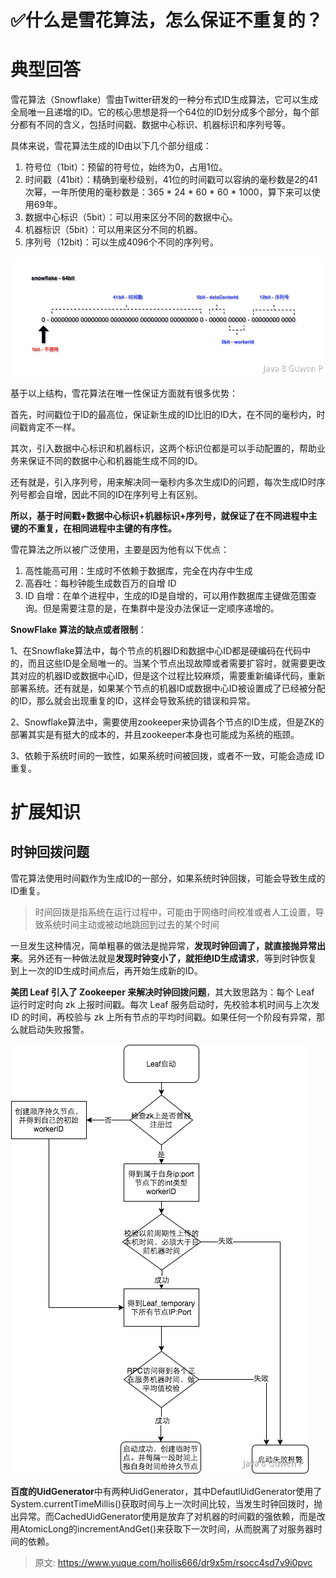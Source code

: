# ✅什么是雪花算法，怎么保证不重复的？


# 典型回答

雪花算法（Snowflake）雪由Twitter研发的一种分布式ID生成算法，它可以生成全局唯一且递增的ID。它的核心思想是将一个64位的ID划分成多个部分，每个部分都有不同的含义，包括时间戳、数据中心标识、机器标识和序列号等。

具体来说，雪花算法生成的ID由以下几个部分组成：

1. 符号位（1bit）：预留的符号位，始终为0，占用1位。
2. 时间戳（41bit）：精确到毫秒级别，41位的时间戳可以容纳的毫秒数是2的41次幂，一年所使用的毫秒数是：365 * 24 * 60 * 60 * 1000，算下来可以使用69年。
3. 数据中心标识（5bit）：可以用来区分不同的数据中心。
4. 机器标识（5bit）：可以用来区分不同的机器。
5. 序列号（12bit)：可以生成4096个不同的序列号。

![image.png](./img/0mX6Xuj_ETDKPWMx/1678710013075-c6740ef1-8af3-4eef-a3f0-a9fd19114b04-559168.png)

基于以上结构，雪花算法在唯一性保证方面就有很多优势：

首先，时间戳位于ID的最高位，保证新生成的ID比旧的ID大，在不同的毫秒内，时间戳肯定不一样。

其次，引入数据中心标识和机器标识，这两个标识位都是可以手动配置的，帮助业务来保证不同的数据中心和机器能生成不同的ID。

还有就是，引入序列号，用来解决同一毫秒内多次生成ID的问题，每次生成ID时序列号都会自增，因此不同的ID在序列号上有区别。

**所以，基于时间戳+数据中心标识+机器标识+序列号，就保证了在不同进程中主键的不重复，在相同进程中主键的有序性。**

雪花算法之所以被广泛使用，主要是因为他有以下优点：

1. 高性能高可用：生成时不依赖于数据库，完全在内存中生成
2. 高吞吐：每秒钟能生成数百万的自增 ID
3. ID 自增：在单个进程中，生成的ID是自增的，可以用作数据库主键做范围查询。但是需要注意的是，在集群中是没办法保证一定顺序递增的。

**SnowFlake 算法的缺点或者限制**：

1、在Snowflake算法中，每个节点的机器ID和数据中心ID都是硬编码在代码中的，而且这些ID是全局唯一的。当某个节点出现故障或者需要扩容时，就需要更改其对应的机器ID或数据中心ID，但是这个过程比较麻烦，需要重新编译代码，重新部署系统。还有就是，如果某个节点的机器ID或数据中心ID被设置成了已经被分配的ID，那么就会出现重复的ID，这样会导致系统的错误和异常。

2、Snowflake算法中，需要使用zookeeper来协调各个节点的ID生成，但是ZK的部署其实是有挺大的成本的，并且zookeeper本身也可能成为系统的瓶颈。

3、依赖于系统时间的一致性，如果系统时间被回拨，或者不一致，可能会造成 ID 重复。


# 扩展知识


## 时钟回拨问题

雪花算法使用时间戳作为生成ID的一部分，如果系统时钟回拨，可能会导致生成的ID重复。

> 时间回拨是指系统在运行过程中，可能由于网络时间校准或者人工设置，导致系统时间主动或被动地跳回到过去的某个时间


一旦发生这种情况，简单粗暴的做法是抛异常，**发现时钟回调了，就直接抛异常出来**。另外还有一种做法就是**发现时钟变小了，就拒绝ID生成请求**，等到时钟恢复到上一次的ID生成时间点后，再开始生成新的ID。

**美团 Leaf 引入了 Zookeeper 来解决时钟回拨问题**，其大致思路为：每个 Leaf 运行时定时向 zk 上报时间戳。每次 Leaf 服务启动时，先校验本机时间与上次发 ID 的时间，再校验与 zk 上所有节点的平均时间戳。如果任何一个阶段有异常，那么就启动失败报警。

![image.png](./img/0mX6Xuj_ETDKPWMx/1678790894100-19a526b2-1d1d-42f2-b531-4c1920b41979-742373.png)


**百度的UidGenerator**中有两种UidGenerator，其中DefautlUidGenerator使用了System.currentTimeMillis()获取时间与上一次时间比较，当发生时钟回拨时，抛出异常。而CachedUidGenerator使用是放弃了对机器的时间戳的强依赖，而是改用AtomicLong的incrementAndGet()来获取下一次时间，从而脱离了对服务器时间的依赖。



> 原文: <https://www.yuque.com/hollis666/dr9x5m/rsocc4sd7v9i0pvc>